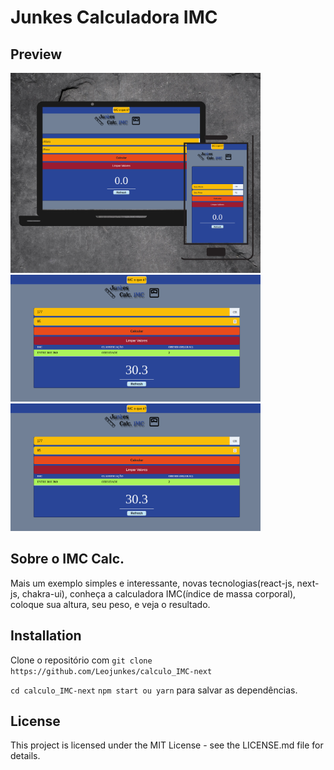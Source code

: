 # Junkes Calculadora IMC

## Preview

<img src='./public/imagens/imcMont.png' width='400' >
<img src='./public/imagens/imcCalc.png' width='400' >
<img src='./public/imagens/imcCalc.png' width='400'>

## Sobre o IMC Calc.

Mais um exemplo simples e interessante, novas tecnologias(react-js, next-js, chakra-ui), conheça a calculadora IMC(índice de massa corporal), coloque sua altura, seu peso, e veja o resultado.

## Installation

Clone o repositório com `git clone https://github.com/Leojunkes/calculo_IMC-next`

 ```cd calculo_IMC-next``` ```npm start ou yarn``` para salvar as dependências.

## License

This project is licensed under the MIT License - see the LICENSE.md file for details.
